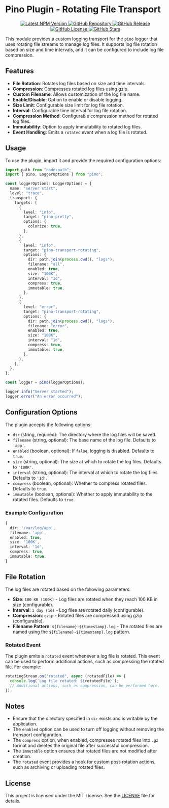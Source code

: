 # Pino Plugin - Rotating File Transport

<div align="center">
  <a href="https://www.npmjs.com/package/pino-transport-rotating/v/latest" target="_blank" rel="noreferrer">
    <img src="https://img.shields.io/npm/v/pino-transport-rotating/latest?style=for-the-badge&logo=npm&logoColor=white&color=d52128" alt="Latest NPM Version"/>
  </a>

  <a href="https://github.com/MKAbuMattar/pino-transport-rotating" target="_blank" rel="noreferrer">
    <img src="https://img.shields.io/badge/github-%23181717.svg?style=for-the-badge&logo=github&logoColor=white" alt="GitHub Repository"/>
  </a>

  <a href="https://github.com/MKAbuMattar/pino-transport-rotating/releases" target="_blank" rel="noreferrer">
    <img alt="GitHub Release" src="https://img.shields.io/github/v/release/MKAbuMattar/pino-transport-rotating?color=%23d52128&label=Latest%20release&style=for-the-badge" />
  </a>

  <a href="/LICENSE" target="_blank" rel="noreferrer">
    <img alt="GitHub License" src="https://img.shields.io/github/license/MKAbuMattar/pino-transport-rotating?color=%23d52128&style=for-the-badge">
  </a>

  <a href="https://github.com/MKAbuMattar/pino-transport-rotating/stargazers" target="_blank" rel="noreferrer">
    <img alt="GitHub Stars" src="https://img.shields.io/github/stars/MKAbuMattar/pino-transport-rotating?color=%23d52128&label=GitHub%20Stars&style=for-the-badge">
  </a>
</div>

This module provides a custom logging transport for the `pino` logger that uses rotating file streams to manage log files. It supports log file rotation based on size and time intervals, and it can be configured to include log file compression.

## Features

- **File Rotation**: Rotates log files based on size and time intervals.
- **Compression**: Compresses rotated log files using gzip.
- **Custom Filename**: Allows customization of the log file name.
- **Enable/Disable**: Option to enable or disable logging.
- **Size Limit**: Configurable size limit for log file rotation.
- **Interval**: Configurable time interval for log file rotation.
- **Compression Method**: Configurable compression method for rotated log files.
- **Immutability**: Option to apply immutability to rotated log files.
- **Event Handling**: Emits a `rotated` event when a log file is rotated.

## Usage

To use the plugin, import it and provide the required configuration options:

```typescript
import path from "node:path";
import { pino, LoggerOptions } from "pino";

const loggerOptions: LoggerOptions = {
  name: "server start",
  level: "trace",
  transport: {
    targets: [
      {
        level: "info",
        target: "pino-pretty",
        options: {
          colorize: true,
        },
      },
      {
        level: "info",
        target: "pino-transport-rotating",
        options: {
          dir: path.join(process.cwd(), "logs"),
          filename: "all",
          enabled: true,
          size: "100K",
          interval: "1d",
          compress: true,
          immutable: true,
        },
      },
      {
        level: "error",
        target: "pino-transport-rotating",
        options: {
          dir: path.join(process.cwd(), "logs"),
          filename: "error",
          enabled: true,
          size: "100K",
          interval: "1d",
          compress: true,
          immutable: true,
        },
      },
    ],
  },
};

const logger = pino(loggerOptions);

logger.info("Server started");
logger.error("An error occurred");
```

## Configuration Options

The plugin accepts the following options:

- `dir` (string, required): The directory where the log files will be saved.
- `filename` (string, optional): The base name of the log file. Defaults to `'app'`.
- `enabled` (boolean, optional): If `false`, logging is disabled. Defaults to `true`.
- `size` (string, optional): The size at which to rotate the log files. Defaults to `'100K'`.
- `interval` (string, optional): The interval at which to rotate the log files. Defaults to `'1d'`.
- `compress` (boolean, optional): Whether to compress rotated files. Defaults to `true`.
- `immutable` (boolean, optional): Whether to apply immutability to the rotated files. Defaults to `true`.

### Example Configuration

```typescript
{
  dir: '/var/log/app',
  filename: 'app',
  enabled: true,
  size: '100K',
  interval: '1d',
  compress: true,
  immutable: true,
}
```

## File Rotation

The log files are rotated based on the following parameters:

- **Size**: `100 KB (100K)` - Log files are rotated when they reach 100 KB in size (configurable).
- **Interval**: `1 day (1d)` - Log files are rotated daily (configurable).
- **Compression**: `gzip` - Rotated files are compressed using gzip (configurable).
- **Filename Pattern**: `${filename}-${timestamp}.log` - The rotated files are named using the `${filename}-${timestamp}.log` pattern.

### Rotated Event

The plugin emits a `rotated` event whenever a log file is rotated. This event can be used to perform additional actions, such as compressing the rotated file. For example:

```typescript
rotatingStream.on("rotated", async (rotatedFile) => {
  console.log(`Log file rotated: ${rotatedFile}`);
  // Additional actions, such as compression, can be performed here.
});
```

## Notes

- Ensure that the directory specified in `dir` exists and is writable by the application.
- The `enabled` option can be used to turn off logging without removing the transport configuration.
- The `compress` option, when enabled, compresses rotated files into `.gz` format and deletes the original file after successful compression.
- The `immutable` option ensures that rotated files are not modified after creation.
- The `rotated` event provides a hook for custom post-rotation actions, such as archiving or uploading rotated files.

## License

This project is licensed under the MIT License. See the [LICENSE](./LICENSE) file for details.
